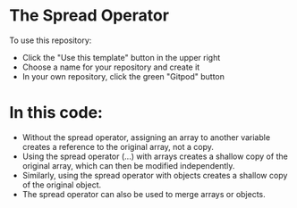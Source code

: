 # The Spread Operator

To use this repository:
- Click the "Use this template" button in the upper right
- Choose a name for your repository and create it
- In your own repository, click the green "Gitpod" button

# In this code:

 - Without the spread operator, assigning an array to another variable creates a reference to the original array, not a copy.
 - Using the spread operator (...) with arrays creates a shallow copy of the original array, which can then be modified independently.
 - Similarly, using the spread operator with objects creates a shallow copy of the original object.
 - The spread operator can also be used to merge arrays or objects.
